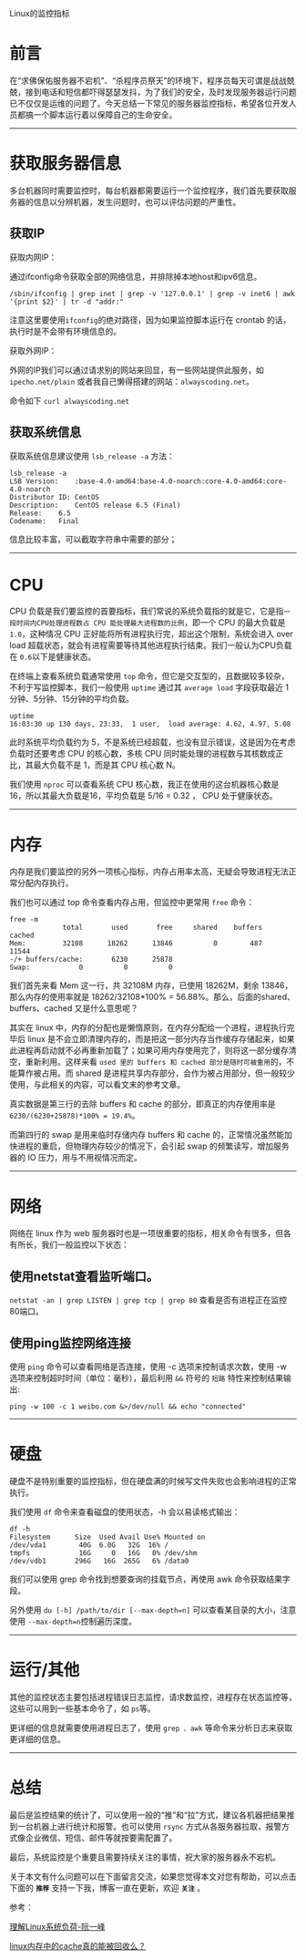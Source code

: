 Linux的监控指标


前言
===
在“求佛保佑服务器不宕机”、“杀程序员祭天”的环境下，程序员每天可谓是战战兢兢，接到电话和短信都吓得瑟瑟发抖，为了我们的安全，及时发现服务器运行问题已不仅仅是运维的问题了。今天总结一下常见的服务器监控指标，希望各位开发人员都搞一个脚本运行着以保障自己的生命安全。

---
获取服务器信息
===
多台机器同时需要监控时，每台机器都需要运行一个监控程序，我们首先要获取服务器的信息以分辨机器，发生问题时，也可以评估问题的严重性。

获取IP
---
获取内网IP：

通过ifconfig命令获取全部的网络信息，并排除掉本地host和ipv6信息。

`/sbin/ifconfig | grep inet | grep -v '127.0.0.1' | grep -v inet6 | awk '{print $2}' | tr -d "addr:"`

注意这里要使用`ifconfig`的绝对路径，因为如果监控脚本运行在 crontab 的话，执行时是不会带有环境信息的。

获取外网IP：

外网的IP我们可以通过请求别的网站来回显，有一些网站提供此服务，如 `ipecho.net/plain` 或者我自己懒得搭建的网站：`alwayscoding.net`。

命令如下 `curl alwayscoding.net`

获取系统信息
---
获取系统信息建议使用 `lsb_release -a` 方法：

```
lsb_release -a
LSB Version:	:base-4.0-amd64:base-4.0-noarch:core-4.0-amd64:core-4.0-noarch
Distributor ID:	CentOS
Description:	CentOS release 6.5 (Final)
Release:	6.5
Codename:	Final
```
信息比较丰富，可以截取字符串中需要的部分；

---
CPU
===
CPU 负载是我们要监控的首要指标，我们常说的系统负载指的就是它，它是指`一段时间内CPU处理进程数占 CPU 能处理最大进程数的比例`，即一个 CPU  的最大负载是 `1.0`，这种情况 CPU 正好能将所有进程执行完，超出这个限制，系统会进入 over load 超载状态，就会有进程需要等待其他进程执行结束。我们一般认为CPU负载在 `0.6`以下是健康状态。

在终端上查看系统负载通常使用 `top` 命令，但它是交互型的，且数据较多较杂，不利于写监控脚本，我们一般使用 `uptime` 通过其 `average load` 字段获取最近 1分钟、5分钟、15分钟的平均负载。

```
uptime
16:03:30 up 130 days, 23:33,  1 user,  load average: 4.62, 4.97, 5.08
```
此时系统平均负载约为 5，不是系统已经超载，也没有显示错误，这是因为在考虑负载时还要考虑 CPU 的核心数，多核 CPU 同时能处理的进程数与其核数成正比，其最大负载不是 1，而是其 CPU 核心数 N。

我们使用 `nproc` 可以查看系统 CPU 核心数，我正在使用的这台机器核心数是 16，所以其最大负载是16，平均负载是 5/16 = 0.32 ， CPU 处于健康状态。

---
内存
===
内存是我们要监控的另外一项核心指标，内存占用率太高，无疑会导致进程无法正常分配内存执行。

我们也可以通过 top 命令查看内存占用，但监控中更常用 `free` 命令：

```
free -m
             total       used       free     shared    buffers     cached
Mem:         32108      18262      13846          0        487      11544
-/+ buffers/cache:       6230      25878
Swap:            0          0          0
```

我们首先来看 Mem 这一行，共 32108M 内存，已使用 18262M，剩余 13846，那么内存的使用率就是 18262/32108*100% = 56.88%。那么，后面的shared、buffers、cached 又是什么意思呢？

其实在 linux 中，内存的分配也是懒惰原则，在内存分配给一个进程，进程执行完毕后 linux 是不会立即清理内存的，而是把这一部分内存当作缓存存储起来，如果此进程再启动就不必再重新加载了；如果可用内存使用完了，则将这一部分缓存清空，重新利用。这样来看 `used 里的 buffers 和 cached 部分是随时可被重用`的，不能算作被占用。而 shared 是进程共享内存部分，会作为被占用部分，但一般较少使用，与此相关的内容，可以看文末的参考文章。

真实数据是第三行的去除 buffers 和 cache 的部分，即真正的内存使用率是 `6230/(6230+25878)*100% = 19.4%`。

而第四行的 swap 是用来临时存储内存 buffers 和 cache 的，正常情况虽然能加快进程的重启，但物理内存较少的情况下，会引起 swap 的频繁读写，增加服务器的 IO 压力，用与不用视情况而定。

---
网络
===
网络在 linux 作为 web 服务器时也是一项很重要的指标，相关命令有很多，但各有所长，我们一般监控以下状态： 

使用netstat查看监听端口。
---

`netstat -an | grep LISTEN | grep tcp | grep 80`  查看是否有进程正在监控80端口。

使用ping监控网络连接
---
使用 `ping` 命令可以查看网络是否连接，使用 -c 选项来控制请求次数，使用 -w 选项来控制超时时间（单位：毫秒），最后利用 `&&` 符号的 `短路` 特性来控制结果输出:

`ping -w 100 -c 1 weibo.com &>/dev/null && echo "connected"`

---
硬盘
===

硬盘不是特别重要的监控指标，但在硬盘满的时候写文件失败也会影响进程的正常执行。

我们使用 `df` 命令来查看磁盘的使用状态，-h 会以易读格式输出：

```
df -h
Filesystem      Size  Used Avail Use% Mounted on
/dev/vda1        40G  6.0G   32G  16% /
tmpfs            16G     0   16G   0% /dev/shm
/dev/vdb1       296G   16G  265G   6% /data0
```
我们可以使用 grep 命令找到想要查询的挂载节点，再使用 awk 命令获取结果字段。

另外使用 `du [-h] /path/to/dir [--max-depth=n]`  可以查看某目录的大小，注意使用 `--max-depth=n`控制遍历深度。


---
运行/其他
===
其他的监控状态主要包括进程错误日志监控，请求数监控，进程存在状态监控等，这些可以用到一些基本命令了，如 `ps`等。

更详细的信息就需要使用进程日志了，使用 `grep 、awk` 等命令来分析日志来获取更详细的信息。

---
总结
===
最后是监控结果的统计了，可以使用一般的“推”和“拉”方式，建议各机器把结果推到一台机器上进行统计和报警。也可以使用 `rsync` 方式从各服务器拉取，报警方式像企业微信、短信、邮件等就按要需配置了。

最后，系统监控是个重要且需要持续关注的事情，祝大家的服务器永不宕机。

关于本文有什么问题可以在下面留言交流，如果您觉得本文对您有帮助，可以点击下面的 **`推荐`** 支持一下我，博客一直在更新，欢迎 **`关注`** 。

参考：

[理解Linux系统负荷-阮一峰](http://www.ruanyifeng.com/blog/2011/07/linux_load_average_explained.html)

[linux内存中的cache真的能被回收么？](http://liwei.life/2016/04/26/linux%E5%86%85%E5%AD%98%E4%B8%AD%E7%9A%84cache%E7%9C%9F%E7%9A%84%E8%83%BD%E8%A2%AB%E5%9B%9E%E6%94%B6%E4%B9%88%EF%BC%9F/)
